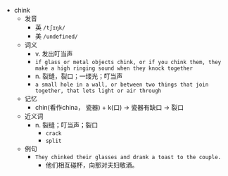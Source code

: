 - chink
  - 发音
    - 英 `/tʃɪŋk/`
    - 美 `/undefined/`
  - 词义
    - v. 发出叮当声
    - `if glass or metal objects chink, or if you chink them, they make a high ringing sound when they knock together`
    - n. 裂缝，裂口；一缕光；叮当声
    - `a small hole in a wall, or between two things that join together, that lets light or air through`
  - 记忆
    - chin(看作china， 瓷器) + k(口) → 瓷器有缺口 → 裂口
  - 近义词
    - n. 裂缝；叮当声；裂口
      - `crack`
      - `split`
  - 例句
    - `They chinked their glasses and drank a toast to the couple.`
      - 他们相互碰杯，向那对夫妇敬酒。

